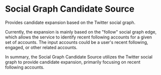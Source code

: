# Social Graph Candidate Source

Provides candidate expansion based on the Twitter social graph.

Currently, the expansion is mainly based on the "follow" social graph edge, which allows the service to identify recent following accounts for a given set of accounts. The input accounts could be a user's recent following, engaged, or other related accounts.

In summary, the Social Graph Candidate Source utilizes the Twitter social graph to provide candidate expansion, primarily focusing on recent following accounts.
